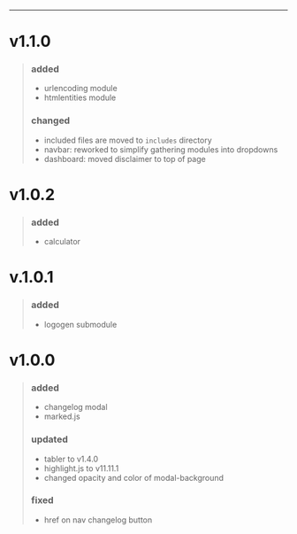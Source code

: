 ---


# **v1.1.0**
> ### added
> * urlencoding module
> * htmlentities module
> ### changed
> * included files are moved to `includes` directory
> * navbar: reworked to simplify gathering modules into dropdowns
> * dashboard: moved disclaimer to top of page

# **v1.0.2**
> ### added
> * calculator

# **v.1.0.1**
> ### added
> * logogen submodule


# **v1.0.0**
> ### added
> * changelog modal
> * marked.js
> ### updated
> * tabler to v1.4.0
> * highlight.js to v11.11.1
> * changed opacity and color of modal-background
> ### fixed
> * href on nav changelog button